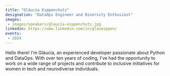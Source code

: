 ```yaml
---
title: "Gláucia Esppenchutz"
designation: "DataOps Engineer and Diversity Enthusiast"
images:
 - images/speakers/glaucia-esppenchutz.jpg
linkedin: https://www.linkedin.com/in/glauesppen/
events:
 - 2024
---
```


Hello there! I'm Gláucia, an experienced developer passionate about Python and DataOps. With over ten years of coding, I've had the opportunity to work on a wide range of projects and contribute to inclusive initiatives for women in tech and neurodiverse individuals.